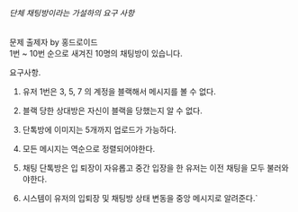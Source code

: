 ###### 단체 채팅방이라는 가설하의 요구 사항

문제 출제자 by 홍드로이드    
1번 ~ 10번 순으로 새겨진 10명의 채팅방이 있습니다.

요구사항.
1) 유저 1번은 3, 5, 7 의 계정을 블랙해서 메시지를 볼 수 없다.

2) 블랙 당한 상대방은 자신이 블랙을 당했는지 알 수 없다.

3) 단톡방에 이미지는 5개까지 업로드가 가능하다.

4) 모든 메시지는 역순으로 정렬되어야한다.

5) 채팅 단톡방은 입 퇴장이 자유롭고 중간 입장을 한 유저는 이전 채팅을 모두 불러와야한다.

6) 시스템이 유저의 입퇴장 및 채팅방 상태 변동을 중앙 메시지로 알려준다.`
